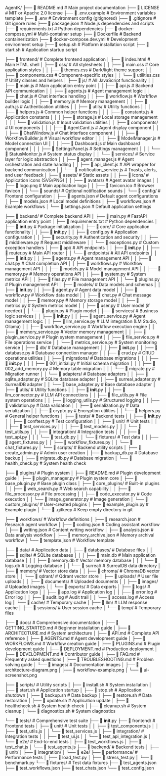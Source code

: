 AgentK/
├── 📄 README.md                       # Main project documentation
├── 📄 LICENSE                         # MIT or Apache 2.0 license
├── 📄 .env.example                    # Environment variables template
├── 📄 .env                            # Environment config (gitignored)
├── 📄 .gitignore                      # Git ignore rules
├── 📄 package.json                    # Node.js dependencies and scripts
├── 📄 requirements.txt                # Python dependencies
├── 📄 docker-compose.yml              # Multi-container setup
├── 📄 Dockerfile                      # Backend containerization
├── 📄 docker-compose.dev.yml          # Development environment setup
├── 📄 setup.sh                        # Platform installation script
├── 📄 start.sh                        # Application startup script

├── 📁 frontend/                       # Complete frontend application
│   ├── 📄 index.html                  # Main HTML shell
│   ├── 📁 css/                        # All stylesheets
│   │   ├── 📄 main.css                # Core application styles
│   │   ├── 📄 themes.css              # Dark/light theme support
│   │   ├── 📄 components.css          # Component-specific styles
│   │   └── 📄 utilities.css           # Utility classes and helpers
│   ├── 📁 js/                         # All JavaScript functionality
│   │   ├── 📄 main.js                 # Main application entry point
│   │   ├── 📄 api.js                  # Backend API communication
│   │   ├── 📄 agents.js               # Agent management logic
│   │   ├── 📄 chat.js                 # Chat interface handling
│   │   ├── 📄 workflow.js             # Workflow builder logic
│   │   ├── 📄 memory.js               # Memory management
│   │   ├── 📄 auth.js                 # Authentication utilities
│   │   ├── 📁 utils/                  # Utility functions
│   │   │   ├── 📄 helpers.js          # Common helper functions
│   │   │   ├── 📄 constants.js        # Application constants
│   │   │   ├── 📄 storage.js          # Local storage management
│   │   │   └── 📄 validation.js       # Input validation utilities
│   │   ├── 📁 components/             # UI components
│   │   │   ├── 📄 AgentCard.js        # Agent display component
│   │   │   ├── 📄 ChatWindow.js       # Chat interface component
│   │   │   ├── 📄 WorkflowBuilder.js  # Visual workflow editor
│   │   │   ├── 📄 ModelManager.js     # Model connection UI
│   │   │   ├── 📄 Dashboard.js        # Main dashboard component
│   │   │   ├── 📄 SettingsPanel.js    # Settings management
│   │   │   └── 📄 StatusMonitor.js    # System status display
│   │   └── 📁 services/               # Service layer for logic abstraction
│   │       ├── 📄 agent_manager.js    # Agent orchestration and state handling
│   │       ├── 📄 api_client.js       # API wrapper for backend communication
│   │       └── 📄 notification_service.js # Toasts, alerts, and user feedback
│   ├── 📁 assets/                     # Static assets
│   │   ├── 📁 icons/                  # Application icons (SVG/PNG)
│   │   ├── 📁 avatars/                # Agent avatar images
│   │   ├── 📄 logo.png                # Main application logo
│   │   ├── 📄 favicon.ico             # Browser favicon
│   │   └── 📁 sounds/                 # Optional notification sounds
│   └── 📁 config/                     # Frontend configuration
│       ├── 📄 agents.json             # Default agent configurations
│       ├── 📄 models.json             # Local model definitions
│       ├── 📄 workflows.json          # Example workflows
│       └── 📄 settings.json           # Default application settings

├── 📁 backend/                        # Complete backend API
│   ├── 📄 main.py                     # FastAPI application entry point
│   ├── 📄 requirements.txt            # Python dependencies
│   ├── 📄 __init__.py                 # Package initialization
│   ├── 📁 core/                       # Core application functionality
│   │   ├── 📄 __init__.py
│   │   ├── 📄 config.py               # Application configuration
│   │   ├── 📄 security.py             # Authentication and security
│   │   ├── 📄 middleware.py           # Request middleware
│   │   └── 📄 exceptions.py           # Custom exception handlers
│   ├── 📁 api/                        # API endpoints
│   │   ├── 📄 __init__.py
│   │   ├── 📄 router.py               # Main API router
│   │   └── 📁 endpoints/              # All API endpoints
│   │       ├── 📄 __init__.py
│   │       ├── 📄 agents.py           # Agent management API
│   │       ├── 📄 chat.py             # Chat completion API
│   │       ├── 📄 workflows.py        # Workflow management API
│   │       ├── 📄 models.py           # Model management API
│   │       ├── 📄 memory.py           # Memory operations API
│   │       ├── 📄 system.py           # System metrics API
│   │       ├── 📄 files.py            # File management API
│   │       └── 📄 plugins.py          # Plugin management API
│   ├── 📁 models/                     # Data models and schemas
│   │   ├── 📄 __init__.py
│   │   ├── 📄 agent.py                # Agent data model
│   │   ├── 📄 workflow.py             # Workflow data model
│   │   ├── 📄 chat.py                 # Chat message model
│   │   ├── 📄 memory.py               # Memory storage model
│   │   ├── 📄 metrics.py              # System metrics model
│   │   ├── 📄 user.py                 # User model (if needed)
│   │   └── 📄 plugin.py               # Plugin model
│   ├── 📁 services/                   # Business logic services
│   │   ├── 📄 __init__.py
│   │   ├── 📄 agent_service.py        # Agent management logic
│   │   ├── 📄 llm_service.py          # LLM integration (LM Studio, Ollama)
│   │   ├── 📄 workflow_service.py     # Workflow execution engine
│   │   ├── 📄 memory_service.py       # Vector memory management
│   │   ├── 📄 plugin_service.py       # Plugin system management
│   │   ├── 📄 file_service.py         # File operations service
│   │   └── 📄 metrics_service.py      # System monitoring service
│   ├── 📁 db/                         # Database management
│   │   ├── 📄 __init__.py
│   │   ├── 📄 database.py             # Database connection manager
│   │   ├── 📄 crud.py                 # CRUD operations utilities
│   │   ├── 📁 migrations/             # Database migrations
│   │   │   ├── 📄 __init__.py
│   │   │   ├── 📄 001_initial.py      # Initial schema migration
│   │   │   ├── 📄 002_add_memory.py   # Memory table migration
│   │   │   └── 📄 migrate.py          # Migration runner
│   │   └── 📁 adapters/               # Database adapters
│   │       ├── 📄 sqlite_adapter.py   # SQLite database adapter
│   │       ├── 📄 surreal_adapter.py  # SurrealDB adapter
│   │       └── 📄 base_adapter.py     # Base database adapter
│   ├── 📁 utils/                      # Utility functions
│   │   ├── 📄 __init__.py
│   │   ├── 📄 llm_connector.py        # LLM API connections
│   │   ├── 📄 file_utils.py           # File system operations
│   │   ├── 📄 logging_utils.py        # Structured logging
│   │   ├── 📄 validation.py           # Data validation
│   │   ├── 📄 serialization.py        # Data serialization
│   │   ├── 📄 crypto.py               # Encryption utilities
│   │   └── 📄 helpers.py              # General helper functions
│   ├── 📁 tests/                      # Backend tests
│   │   ├── 📄 __init__.py
│   │   ├── 📄 conftest.py             # Test configuration
│   │   ├── 📁 unit/                   # Unit tests
│   │   │   ├── 📄 test_services.py
│   │   │   ├── 📄 test_models.py
│   │   │   └── 📄 test_utils.py
│   │   ├── 📁 integration/            # Integration tests
│   │   │   ├── 📄 test_api.py
│   │   │   └── 📄 test_db.py
│   │   └── 📁 fixtures/               # Test data
│   │       ├── 📄 agent_fixtures.py
│   │       ├── 📄 workflow_fixtures.py
│   │       └── 📄 chat_fixtures.py
│   └── 📁 scripts/                    # Backend utility scripts
│       ├── 📄 create_admin.py         # Admin user creation
│       ├── 📄 backup_db.py            # Database backup
│       ├── 📄 migrate_db.py           # Database migration
│       └── 📄 health_check.py         # System health check

├── 📁 plugins/                        # Plugin system
│   ├── 📄 README.md                   # Plugin development guide
│   ├── 📄 plugin_manager.py           # Plugin system core
│   ├── 📄 base_plugin.py              # Base plugin class
│   ├── 📁 core_plugins/               # Built-in plugins
│   │   ├── 📄 web_search.py           # Web search capability
│   │   ├── 📄 file_processor.py       # File processing
│   │   ├── 📄 code_executor.py        # Code execution
│   │   └── 📄 image_generator.py      # Image generation
│   └── 📁 custom_plugins/             # User-created plugins
│       ├── 📄 example_plugin.py       # Example plugin
│       └── 📄 .gitkeep                # Keep empty directory in git

├── 📁 workflows/                      # Workflow definitions
│   ├── 📄 research.json               # Research agent workflow
│   ├── 📄 coding.json                 # Coding assistant workflow
│   ├── 📄 writing.json                # Content writing workflow
│   ├── 📄 analysis.json               # Data analysis workflow
│   ├── 📄 memory_archive.json         # Memory archival workflow
│   └── 📄 template.json               # Workflow template

├── 📁 data/                           # Application data
│   ├── 📁 databases/                  # Database files
│   │   ├── 📁 sqlite/                 # SQLite databases
│   │   │   ├── 📄 main.db             # Main application database
│   │   │   ├── 📄 memory.db           # Vector memory database
│   │   │   └── 📄 logs.db             # Logging database
│   │   └── 📁 surreal/                # SurrealDB data directory
│   ├── 📁 memory/                     # Vector store data
│   │   ├── 📁 chroma/                 # ChromaDB vector store
│   │   └── 📁 qdrant/                 # Qdrant vector store
│   ├── 📁 uploads/                    # User file uploads
│   │   ├── 📁 documents/              # Uploaded documents
│   │   ├── 📁 images/                 # Uploaded images
│   │   └── 📁 exports/                # Data exports
│   ├── 📁 logs/                       # Application logs
│   │   ├── 📄 app.log                 # Application log
│   │   ├── 📄 error.log               # Error log
│   │   ├── 📄 audit.log               # Audit trail
│   │   └── 📄 access.log              # Access log
│   └── 📁 cache/                      # Temporary cache
│       ├── 📁 llm/                    # LLM response cache
│       ├── 📁 sessions/               # User session cache
│       └── 📁 temp/                   # Temporary files

├── 📁 docs/                           # Comprehensive documentation
│   ├── 📄 GETTING_STARTED.md          # Beginner installation guide
│   ├── 📄 ARCHITECTURE.md             # System architecture
│   ├── 📄 API.md                      # Complete API reference
│   ├── 📄 AGENTS.md                   # Agent development guide
│   ├── 📄 WORKFLOWS.md                # Workflow creation guide
│   ├── 📄 PLUGINS.md                  # Plugin development guide
│   ├── 📄 DEPLOYMENT.md               # Production deployment
│   ├── 📄 DEVELOPMENT.md              # Contributor guide
│   ├── 📄 FAQ.md                      # Frequently asked questions
│   ├── 📄 TROUBLESHOOTING.md         # Problem solving guide
│   └── 📁 images/                     # Documentation images
│       ├── 📄 architecture-diagram.png
│       ├── 📄 workflow-example.png
│       └── 📄 ui-screenshot.png

├── 📁 scripts/                        # Utility scripts
│   ├── 📄 install.sh                  # System installation
│   ├── 📄 start.sh                    # Application startup
│   ├── 📄 stop.sh                     # Application shutdown
│   ├── 📄 backup.sh                   # Data backup
│   ├── 📄 restore.sh                  # Data restoration
│   ├── 📄 update.sh                   # Application update
│   ├── 📄 healthcheck.sh              # System health check
│   ├── 📄 cleanup.sh                  # System cleanup
│   └── 📄 diagnostics.sh              # System diagnostics

└── 📁 tests/                          # Comprehensive test suite
    ├── 📄 __init__.py
    ├── 📁 frontend/                   # Frontend tests
    │   ├── 📁 unit/                   # Unit tests
    │   │   ├── 📄 test_components.js
    │   │   ├── 📄 test_utils.js
    │   │   └── 📄 test_services.js
    │   ├── 📁 integration/            # Integration tests
    │   │   ├── 📄 test_ui.js
    │   │   └── 📄 test_api_integration.js
    │   └── 📁 e2e/                    # End-to-end tests
    │       ├── 📄 test_workflows.js
    │       ├── 📄 test_chat.js
    │       └── 📄 test_agents.js
    ├── 📁 backend/                    # Backend tests
    │   ├── 📁 unit/
    │   ├── 📁 integration/
    │   └── 📁 e2e/
    ├── 📁 performance/                # Performance tests
    │   ├── 📄 load_test.py
    │   ├── 📄 stress_test.py
    │   └── 📄 benchmark.py
    └── 📁 fixtures/                   # Test data fixtures
        ├── 📄 test_agents.json
        ├── 📄 test_workflows.json
        ├── 📄 test_chats.json
        └── 📄 test_config.json